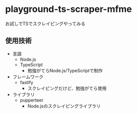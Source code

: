 # playground-ts-scraper-mfme
お試しでTSでスクレイピングやってみる

## 使用技術

- 言語
  - Node.js
  - TypeScript
    - 勉強がてらNode.js/TypeScriptで制作
- フレームワーク
  - fastify
    - スクレイピングだけど、勉強がてら使用
- ライブラリ
  - pupperteer
    - Node.jsのスクレイピングライブラリ